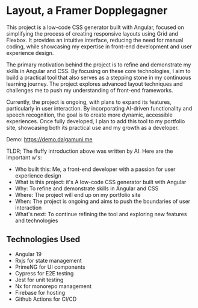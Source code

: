 # Layout, a Framer Dopplegagner

This project is a low-code CSS generator built with Angular, focused on simplifying the process of creating responsive layouts using Grid and Flexbox. It provides an intuitive interface, reducing the need for manual coding, while showcasing my expertise in front-end development and user experience design.

The primary motivation behind the project is to refine and demonstrate my skills in Angular and CSS. By focusing on these core technologies, I aim to build a practical tool that also serves as a stepping stone in my continuous learning journey. The project explores advanced layout techniques and challenges me to push my understanding of front-end frameworks.

Currently, the project is ongoing, with plans to expand its features, particularly in user interaction. By incorporating AI-driven functionality and speech recognition, the goal is to create more dynamic, accessible experiences. Once fully developed, I plan to add this tool to my portfolio site, showcasing both its practical use and my growth as a developer.

Demo: https://demo.dalgamuni.me

TLDR; The fluffy introduction above was written by AI. Here are the important w's:
- Who built this: Me, a front-end developer with a passion for user experience design
- What is this project: it's A low-code CSS generator built with Angular
- Why: To refine and demonstrate skills in Angular and CSS
- Where: The project will end up on my portfolio site
- When: The project is ongoing and aims to push the boundaries of user interaction
- What's next: To continue refining the tool and exploring new features and technologies

## Technologies Used
- Angular 19
- Rxjs for state management
- PrimeNG for UI components
- Cypress for E2E testing
- Jest for unit testing
- Nx for monorepo management
- Firebase for hosting
- Github Actions for CI/CD

